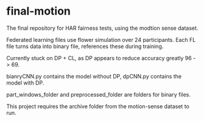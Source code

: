 # final-motion
The final repository for HAR fairness tests, using the modtion sense dataset.

Federated learning files use flower simulation over 24 participants. Each FL file turns data into binary file, references these during training. 

Currently stuck on DP + CL, as DP appears to reduce accuracy greatly 96 -> 69.

bianryCNN.py contains the model without DP, dpCNN.py contains the model with DP.

part_windows_folder and preprocessed_folder are folders for binary files.

This project requires the archive folder from the motion-sense dataset to run.
